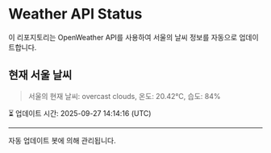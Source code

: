 
# Weather API Status

이 리포지토리는 OpenWeather API를 사용하여 서울의 날씨 정보를 자동으로 업데이트합니다.

## 현재 서울 날씨
> 서울의 현재 날씨: overcast clouds, 온도: 20.42°C, 습도: 84%

⏳ 업데이트 시간: 2025-09-27 14:14:16 (UTC)

---
자동 업데이트 봇에 의해 관리됩니다.
